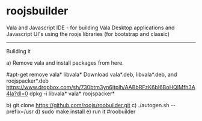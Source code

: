 # roojsbuilder
Vala and Javascript IDE - for building Vala Desktop applications and Javascript UI's using the roojs libraries (for bootstrap and classic)


---

Building it

a) Remove vala and install packages from here.

#apt-get remove vala* libvala* 
Download vala*.deb, libvala*.deb,  and roojspacker*.deb
https://www.dropbox.com/sh/730btm3yn6jtplh/AABbRFzK6bI6BoHQIMfh3A4Ia?dl=0
dpkg -i libvala* vala*  roojspacker*

b) git clone https://github.com/roojs/roobuilder.git
c) ./autogen.sh --prefix=/usr
d) sudo make install
e) run it
#roobuilder